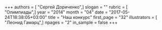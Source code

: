 +++
authors = [ "Сергей Дориченко",]
slogan = ""
rubric = [ "Олимпиады",]
year = "2014"
month = "04"
date = "2017-05-24T18:38:05+03:00"
title = "Наш конкурс"
first_page = "32"
illustrators = [ "Леонид Гамарц",]
npages = "2"
in_sample = false
+++
